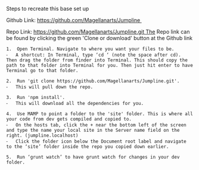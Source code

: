 Steps to recreate this base set up

Github Link: https://github.com/Magellanarts/Jumpline 

Repo Link: https://github.com/Magellanarts/Jumpline.git The Repo link can be found by clicking the green 'Clone or download' button at the Github link

	1.	Open Terminal. Navigate to where you want your files to be.
	⁃	A shortcut: In Terminal, type ‘cd ‘ (note the space after cd). Then drag the folder from finder into Terminal. This should copy the path to that folder into Terminal for you. Then just hit enter to have Terminal go to that folder.

	2.	Run 'git clone https://github.com/Magellanarts/Jumpline.git'.
	⁃	This will pull down the repo.

	3.	Run 'npm install'.
	⁃	This will download all the dependencies for you.

	4.	Use MAMP to point a folder to the 'site' folder. This is where all your code from dev gets compiled and copied to.
	⁃	On the hosts tab, click the + near the bottom left of the screen and type the name your local site in the Server name field on the right. (jumpline.localhost)
	⁃	Click the folder icon below the Document root label and navigate to the ‘site’ folder inside the repo you copied down earlier.

	5.	Run ‘grunt watch’ to have grunt watch for changes in your dev folder.
